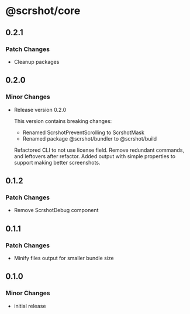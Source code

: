 # @scrshot/core

## 0.2.1

### Patch Changes

- Cleanup packages

## 0.2.0

### Minor Changes

- Release version 0.2.0

  This version contains breaking changes:

  - Renamed ScrshotPreventScrolling to ScrshotMask
  - Renamed package @scrshot/bundler to @scrshot/build

  Refactored CLI to not use license field. Remove redundant commands, and leftovers after refactor. Added output with simple properties to support making better screenshots.

## 0.1.2

### Patch Changes

- Remove ScrshotDebug component

## 0.1.1

### Patch Changes

- Minify files output for smaller bundle size

## 0.1.0

### Minor Changes

- initial release
